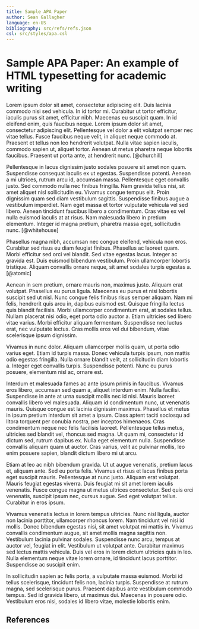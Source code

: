 ```yaml
---
title: Sample APA Paper
author: Sean Gallagher
language: en-US
bibliography: src/refs/refs.json
csl: src/styles/apa.csl
---
```


# Sample APA Paper: An example of HTML typesetting for academic writing #

Lorem ipsum dolor sit amet, consectetur adipiscing elit. Duis lacinia commodo
nisi sed vehicula. In id tortor mi. Curabitur ut tortor efficitur, iaculis
purus sit amet, efficitur nibh. Maecenas eu suscipit quam. In id eleifend enim,
quis faucibus neque. Lorem ipsum dolor sit amet, consectetur adipiscing elit.
Pellentesque vel dolor a elit volutpat semper nec vitae tellus. Fusce faucibus
neque velit, in aliquet neque commodo at. Praesent et tellus non leo hendrerit
volutpat. Nulla vitae sapien iaculis, commodo sapien ut, aliquet tortor. Aenean
ut metus pharetra neque lobortis faucibus. Praesent ut porta ante, at hendrerit
nunc. [@churchill]

Pellentesque in lacus dignissim justo sodales posuere sit amet non quam.
Suspendisse consequat iaculis ex ut egestas. Suspendisse potenti. Aenean a mi
ultrices, rutrum arcu id, accumsan massa. Pellentesque eget convallis justo.
Sed commodo nulla nec finibus fringilla. Nam gravida tellus nisi, sit amet
aliquet nisl sollicitudin eu. Vivamus congue tempus elit. Proin dignissim quam
sed diam vestibulum sagittis. Suspendisse finibus augue a vestibulum imperdiet.
Nam eget massa et tortor vulputate vehicula vel sed libero. Aenean tincidunt
faucibus libero a condimentum. Cras vitae ex vel nulla euismod iaculis at at
risus. Nam malesuada libero in pretium elementum. Integer id magna pretium,
pharetra massa eget, sollicitudin nunc. [@whitehouse]

Phasellus magna nibh, accumsan nec congue eleifend, vehicula non eros.
Curabitur sed risus eu diam feugiat finibus. Phasellus ac laoreet quam. Morbi
efficitur sed orci vel blandit. Sed vitae egestas lacus. Integer ac gravida
est. Duis euismod bibendum vestibulum. Proin ullamcorper lobortis tristique.
Aliquam convallis ornare neque, sit amet sodales turpis egestas a. [@atomic]

Aenean in sem pretium, ornare mauris non, maximus justo. Aliquam erat volutpat.
Phasellus eu purus ligula. Maecenas eu purus et nisi lobortis suscipit sed ut
nisl. Nunc congue felis finibus risus semper aliquam. Nam mi felis, hendrerit
quis arcu in, dapibus euismod est. Quisque fringilla lectus quis blandit
facilisis. Morbi ullamcorper condimentum erat, at sodales tellus. Nullam
placerat nisi odio, eget porta odio auctor a. Etiam ultricies sed libero vitae
varius. Morbi efficitur aliquam fermentum. Suspendisse nec luctus erat, nec
vulputate lectus. Cras mollis eros vel dui bibendum, vitae scelerisque ipsum
dignissim.

Vivamus in nunc dolor. Aliquam ullamcorper mollis quam, ut porta odio varius
eget. Etiam id turpis massa. Donec vehicula turpis ipsum, non mattis odio
egestas fringilla. Nulla ornare blandit velit, at sollicitudin diam lobortis a.
Integer eget convallis turpis. Suspendisse potenti. Nunc eu purus posuere,
elementum nisl ac, ornare est.

Interdum et malesuada fames ac ante ipsum primis in faucibus. Vivamus eros
libero, accumsan sed quam a, aliquet interdum enim. Nulla facilisi. Suspendisse
in ante at urna suscipit mollis nec id nisi. Mauris laoreet convallis libero
vel malesuada. Aliquam id condimentum nunc, ut venenatis mauris. Quisque congue
est lacinia dignissim maximus. Phasellus et metus in ipsum pretium interdum sit
amet a ipsum. Class aptent taciti sociosqu ad litora torquent per conubia
nostra, per inceptos himenaeos. Cras condimentum neque nec felis facilisis
laoreet. Pellentesque tellus metus, ultricies sed blandit vel, rhoncus sed
magna. Ut quam mi, consectetur id dictum sed, rutrum dapibus ex. Nulla eget
elementum nulla. Suspendisse convallis aliquam quam ut auctor. Cras varius,
velit ac pulvinar mollis, leo enim posuere sapien, blandit dictum libero mi ut
arcu.

Etiam at leo ac nibh bibendum gravida. Ut ut augue venenatis, pretium lacus et,
aliquam ante. Sed eu porta felis. Vivamus et risus et lacus finibus porta eget
suscipit mauris. Pellentesque at nunc justo. Aliquam erat volutpat. Mauris
feugiat egestas viverra. Duis feugiat mi sit amet lorem iaculis venenatis.
Fusce congue magna ut metus ultrices consectetur. Sed quis orci venenatis,
suscipit ipsum nec, cursus augue. Sed eget volutpat tellus. Curabitur in eros
ipsum.

Vivamus venenatis lectus in lorem tempus ultricies. Nunc nisl ligula, auctor
non lacinia porttitor, ullamcorper rhoncus lorem. Nam tincidunt vel nisi id
mollis. Donec bibendum egestas nisi, sit amet volutpat mi mattis in. Vivamus
convallis condimentum augue, sit amet mollis magna sagittis non. Vestibulum
lacinia pulvinar sodales. Suspendisse nunc arcu, tempus at auctor vel, feugiat
in elit. Vestibulum ut volutpat ante. Curabitur maximus sed lectus mattis
vehicula. Duis vel eros in lorem dictum ultricies quis in leo. Nulla elementum
neque vitae lorem ornare, id tincidunt lacus porttitor. Suspendisse ac suscipit
enim.

In sollicitudin sapien ac felis porta, a vulputate massa euismod. Morbi id
tellus scelerisque, tincidunt felis non, lacinia turpis. Suspendisse at rutrum
magna, sed scelerisque purus. Praesent dapibus ante vestibulum commodo tempus.
Sed id gravida libero, ut maximus dui. Maecenas in posuere odio. Vestibulum
eros nisi, sodales id libero vitae, molestie lobortis enim.

## References ##
